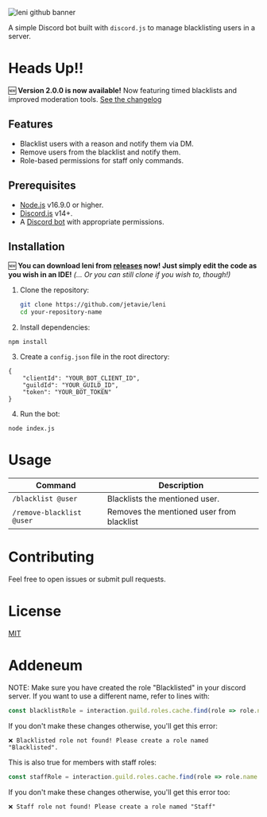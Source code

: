 ![leni github banner](https://github.com/user-attachments/assets/761a9c7d-cff8-4636-9cea-67e3d432987d)

A simple Discord bot built with `discord.js` to manage blacklisting users in a server.

# Heads Up!!
🆕 **Version 2.0.0 is now available!** Now featuring timed blacklists and improved moderation tools. [See the changelog](./CHANGELOG.md)

## Features
- Blacklist users with a reason and notify them via DM.
- Remove users from the blacklist and notify them.
- Role-based permissions for staff only commands.

## Prerequisites
- [Node.js](https://nodejs.org/en/) v16.9.0 or higher.
- [Discord.js](https://discord.js.org) v14+.
- A [Discord bot](https://discord.com/developers/applications) with appropriate permissions.

## Installation

🆕 **You can download leni from [releases](https://github.com/jetavie/leni/releases/tag/2.0) now! Just simply edit the code as you wish in an IDE!** *(... Or you can still clone if you wish to, though!)*

1. Clone the repository:
   ```bash
   git clone https://github.com/jetavie/leni
   cd your-repository-name
2. Install dependencies:
```
npm install
```
3. Create a `config.json` file in the root directory:
```
{
    "clientId": "YOUR_BOT_CLIENT_ID",
    "guildId": "YOUR_GUILD_ID",
    "token": "YOUR_BOT_TOKEN"
}
```

4. Run the bot:
```
node index.js
```

# Usage

| Command       | Description                           |
| ------------- | ------------------------------------- |
| `/blacklist @user`  | Blacklists the mentioned user.    |
| `/remove-blacklist @user`   | 	Removes the mentioned user from blacklist |

# Contributing
Feel free to open issues or submit pull requests.

# License
[MIT](https://opensource.org/license/MIT)

# Addeneum

NOTE: Make sure you have created the role "Blacklisted" in your discord server. If you want to use a different name, refer to lines with:
```discord.js
const blacklistRole = interaction.guild.roles.cache.find(role => role.name === 'Blacklisted');
```
If you don't make these changes otherwise, you'll get this error:

`❌ Blacklisted role not found! Please create a role named "Blacklisted".`

This is also true for members with staff roles:

```discord.js
const staffRole = interaction.guild.roles.cache.find(role => role.name === 'Staff'); 
```
If you don't make these changes otherwise, you'll get this error too:

`❌ Staff role not found! Please create a role named "Staff"`


